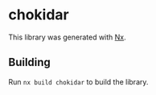 # chokidar

This library was generated with [Nx](https://nx.dev).

## Building

Run `nx build chokidar` to build the library.

